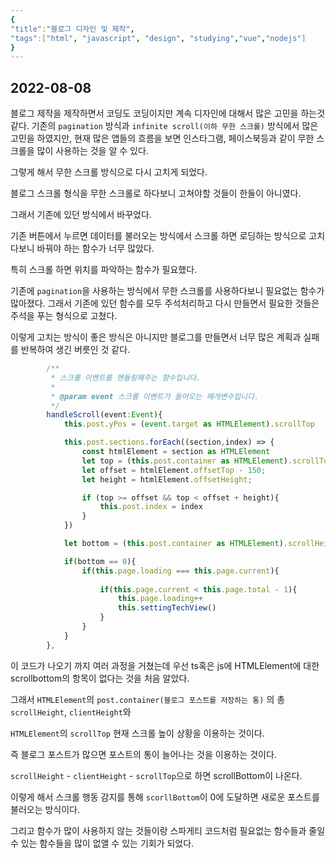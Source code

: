 ```yaml
---
{
"title":"블로그 디자인 및 제작",
"tags":["html", "javascript", "design", "studying","vue","nodejs"]
}
---
```


## 2022-08-08

블로그 제작을 제작하면서 코딩도 코딩이지만 계속 디자인에 대해서 많은 고민을 하는것 같다.
기존의 `pagination` 방식과 `infinite scroll(이하 무한 스크롤)` 방식에서 많은 고민을 하였지만, 현재 많은 앱들의 흐름을 보면
인스타그램, 페이스북등과 같이 무한 스크롤을 많이 사용하는 것을 알 수 있다.

그렇게 해서 무한 스크롤 방식으로 다시 고치게 되었다.

블로그 스크롤 형식을 무한 스크롤로 하다보니 고쳐야할 것들이 한둘이 아니였다.

그래서 기존에 있던 방식에서 바꾸었다.

기존 버튼에서 누르면 데이터를 불러오는 방식에서 스크롤 하면 로딩하는 방식으로 고치다보니
바꿔야 하는 함수가 너무 많았다.

특히 스크롤 하면 위치를 파악하는 함수가 필요했다.

기존에 `pagination`을 사용하는 방식에서 무한 스크롤를 사용하다보니 필요없는 함수가 많아졌다.
그래서 기존에 있던 함수를 모두 주석처리하고 다시 만들면서 필요한 것들은 주석을 푸는 형식으로 고쳤다.

이렇게 고치는 방식이 좋은 방식은 아니지만 블로그를 만들면서 너무 많은 계획과 실패를 반복하여 생긴 버릇인 것 같다.

```typescript
        /**
         * 스크롤 이벤트를 헨들링해주는 함수입니다.
         * 
         * @param event 스크롤 이벤트가 들어오는 매개변수입니다.
         */
        handleScroll(event:Event){
            this.post.yPos = (event.target as HTMLElement).scrollTop

            this.post.sections.forEach((section,index) => {
                const htmlElement = section as HTMLElement
                let top = (this.post.container as HTMLElement).scrollTop;
                let offset = htmlElement.offsetTop - 150;
                let height = htmlElement.offsetHeight;

                if (top >= offset && top < offset + height){
                    this.post.index = index
                }
            })

            let bottom = (this.post.container as HTMLElement).scrollHeight - (this.post.container as HTMLElement).clientHeight - (this.post.yPos as number)

            if(bottom == 0){
                if(this.page.loading === this.page.current){
                    
                    if(this.page.current < this.page.total - 1){
                        this.page.loading++
                        this.settingTechView()
                    }
                }
            }
        },
```

이 코드가 나오기 까지 여러 과정을 거쳤는데 우선 ts혹은 js에 HTMLElement에 대한 scrollbottom의 항목이 없다는 것을 처음 알았다.

그래서 `HTMLElement`의 `post.container(블로그 포스트를 저장하는 통)` 의 총 `scrollHeight`, `clientHeight`와

`HTMLElement`의 `scrollTop` 현재 스크롤 높이 상황을 이용하는 것이다.

즉 블로그 포스트가 많으면 포스트의 통이 늘어나는 것을 이용하는 것이다.

`scrollHeight` - `clientHeight` - `scrollTop`으로 하면 scrollBottom이 나온다.

이렇게 해서 스크롤 행동 감지를 통해 `scorllBottom`이 0에 도달하면 새로운 포스트를 불러오는 방식이다.

그리고 함수가 많이 사용하지 않는 것들이랑 스파게티 코드처럼 필요없는 함수들과 줄일 수 있는 함수들을 많이 없앨 수 있는 기회가 되었다.
